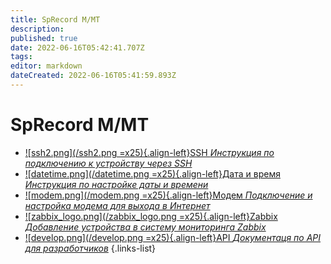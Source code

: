 ```yaml
---
title: SpRecord M/MT
description: 
published: true
date: 2022-06-16T05:42:41.707Z
tags: 
editor: markdown
dateCreated: 2022-06-16T05:41:59.893Z
---
```


# SpRecord M/MT
- [![ssh2.png](/ssh2.png =x25){.align-left}SSH *Инструкция по подключению к устройству через SSH*](./m-mt/ssh)
- [![datetime.png](/datetime.png =x25){.align-left}Дата и время *Инструкция по настройке даты и времени*](./m-mt/time)
- [![modem.png](/modem.png =x25){.align-left}Модем *Подключение и настройка модема для выхода в Интернет*](./m-mt/modem)
- [![zabbix_logo.png](/zabbix_logo.png =x25){.align-left}Zabbix *Добавление устройства в систему мониторинга Zabbix*](./m-mt/monitoring)
- [![develop.png](/develop.png =x25){.align-left}API *Документаця по API для разработчиков*](./m-mt/api)
{.links-list}